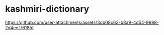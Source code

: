# kashmiri-dictionary
https://github.com/user-attachments/assets/3db08c63-b8a9-4d54-9988-2d4eef76185f

